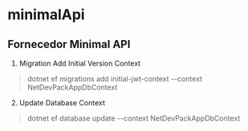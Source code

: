 # minimalApi
## Fornecedor Minimal API
1. Migration Add Initial Version Context
> dotnet ef migrations add initial-jwt-context --context NetDevPackAppDbContext
2. Update Database Context
> dotnet ef database update --context NetDevPackAppDbContext